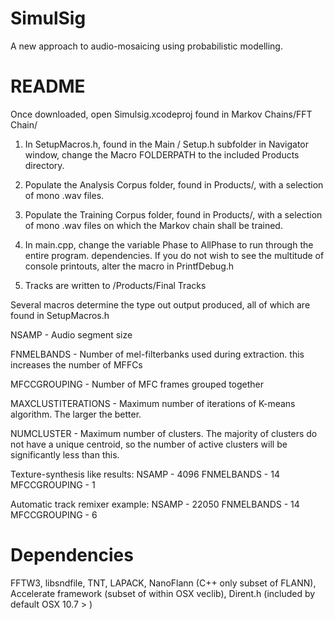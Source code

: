 SimulSig
========

A new approach to audio-mosaicing using probabilistic modelling.


README
========

Once downloaded, open Simulsig.xcodeproj found in Markov Chains/FFT Chain/

1. In SetupMacros.h, found in the Main / Setup.h subfolder in Navigator window, change
the Macro FOLDERPATH to the included Products directory.

2. Populate the Analysis Corpus folder, found in Products/, with a selection of mono .wav files. 

3. Populate the Training Corpus folder, found in Products/, with a selection of mono .wav files on which the Markov chain shall be trained.

4. In main.cpp, change the variable Phase to AllPhase to run through the entire program.
dependencies. If you do not wish to see the multitude of console printouts, alter the macro in PrintfDebug.h

5. Tracks are written to /Products/Final Tracks


Several macros determine the type out output produced, all of which are found in SetupMacros.h 

NSAMP - Audio segment size

FNMELBANDS - Number of mel-filterbanks used during extraction. this increases the number of MFFCs

MFCCGROUPING - Number of MFC frames grouped together

MAXCLUSTITERATIONS - Maximum number of iterations of K-means algorithm. The larger the better.

NUMCLUSTER - Maximum number of clusters. The majority of clusters do not have a unique centroid, so the number of active clusters will be significantly less than this.



Texture-synthesis like results:
NSAMP - 4096
FNMELBANDS - 14
MFCCGROUPING - 1

Automatic track remixer example:
NSAMP - 22050
FNMELBANDS - 14
MFCCGROUPING - 6

Dependencies
========
FFTW3,
libsndfile,
TNT,
LAPACK,
NanoFlann (C++ only subset of FLANN),
Accelerate framework (subset of within OSX veclib),
Dirent.h (included by default OSX 10.7 >  )

